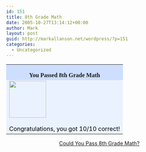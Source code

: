 ```yaml
---
id: 151
title: 8th Grade Math
date: 2005-10-27T13:14:12+00:00
author: Mark
layout: post
guid: http://markallanson.net/wordpress/?p=151
categories:
  - Uncategorized
---
```

<table width="350" align="center" border="0" cellspacing="0" cellpadding="2">
  <tr>
    <td bgcolor="#CDDEFF" align="center">
      <font face="Georgia, Times New Roman, Times, serif"><br /> <strong>You Passed 8th Grade Math</strong><br /> </font>
    </td>
  </tr>
  
  <tr>
    <td bgcolor="#EBF2FF">
      <img src="http://images.blogthings.com/couldyoupasseighthgrademathquiz/passed.jpg" height="100" width="100" /><br /> <font color="#000000"><br /> Congratulations, you got 10/10 correct!<br /> </font>
    </td>
  </tr>
</table>

<div align="center">
  <a href="http://www.blogthings.com/couldyoupasseighthgrademathquiz/">Could You Pass 8th Grade Math?</a>
</div>